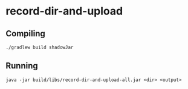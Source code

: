 # record-dir-and-upload

## Compiling

```
./gradlew build shadowJar
```

## Running

```
java -jar build/libs/record-dir-and-upload-all.jar <dir> <output>
```